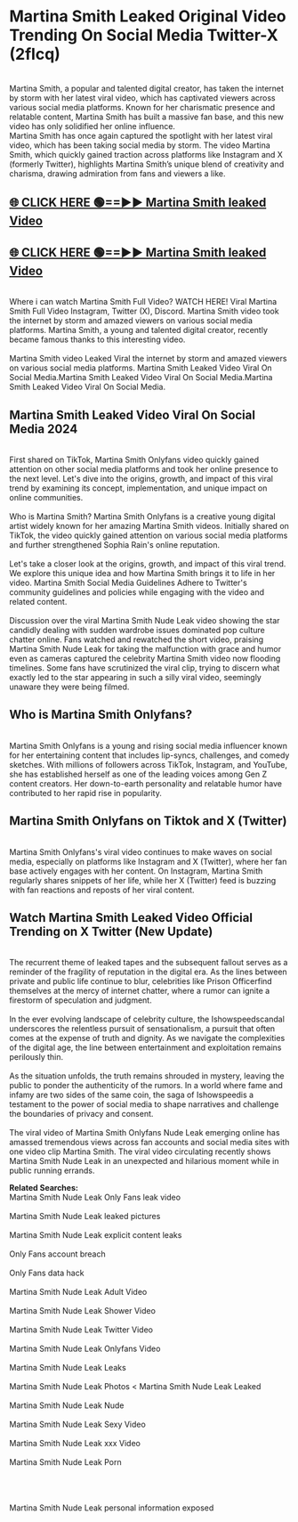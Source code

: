 # Martina Smith Leaked Original Video Trending On Social Media Twitter-X (2flcq)

<br>
Martina Smith, a popular and talented digital creator, has taken the internet by storm with her latest viral video, which has captivated viewers across various social media platforms. Known for her charismatic presence and relatable content, Martina Smith has built a massive fan base, and this new video has only solidified her online influence.
<br>
Martina Smith has once again captured the spotlight with her latest viral video, which has been taking social media by storm. The video Martina Smith, which quickly gained traction across platforms like Instagram and X (formerly Twitter), highlights Martina Smith’s unique blend of creativity and charisma, drawing admiration from fans and viewers a like.
<br>

## [🌐 CLICK HERE 🟢==►►  Martina Smith leaked Video ](https://onlyclips.site?title=Martina_Smith&ref=git)

## [🌐 CLICK HERE 🟢==►►  Martina Smith leaked Video ](https://onlyclips.site?title=Martina_Smith&ref=git)



<br>
Where i can watch Martina Smith Full Video? WATCH HERE! Viral Martina Smith Full Video Instagram, Twitter (X), Discord. Martina Smith video took the internet by storm and amazed viewers on various social media platforms. Martina Smith, a young and talented digital creator, recently became famous thanks to this interesting video.
<br><br>
Martina Smith video Leaked Viral the internet by storm and amazed viewers on various social media platforms. Martina Smith Leaked Video Viral On Social Media.Martina Smith Leaked Video Viral On Social Media.Martina Smith Leaked Video Viral On Social Media.
<br>

<h2>Martina Smith Leaked Video Viral On Social Media 2024</h2>
<br>
First shared on TikTok, Martina Smith Onlyfans video quickly gained attention on other social media platforms and took her online presence to the next level. Let's dive into the origins, growth, and impact of this viral trend by examining its concept, implementation, and unique impact on online communities.
<br><br>
Who is Martina Smith? Martina Smith Onlyfans is a creative young digital artist widely known for her amazing Martina Smith videos. Initially shared on TikTok, the video quickly gained attention on various social media platforms and further strengthened Sophia Rain's online reputation.
<br><br>
Let's take a closer look at the origins, growth, and impact of this viral trend. We explore this unique idea and how Martina Smith brings it to life in her video. Martina Smith Social Media Guidelines Adhere to Twitter's community guidelines and policies while engaging with the video and related content.
<br><br>
Discussion over the viral Martina Smith Nude Leak video showing the star candidly dealing with sudden wardrobe issues dominated pop culture chatter online. Fans watched and rewatched the short video, praising Martina Smith Nude Leak for taking the malfunction with grace and humor even as cameras captured the celebrity Martina Smith video now flooding timelines. Some fans have scrutinized the viral clip, trying to discern what exactly led to the star appearing in such a silly viral video, seemingly unaware they were being filmed.
<br>

<h2>Who is Martina Smith Onlyfans?</h2>
<br>
Martina Smith Onlyfans is a young and rising social media influencer known for her entertaining content that includes lip-syncs, challenges, and comedy sketches. With millions of followers across TikTok, Instagram, and YouTube, she has established herself as one of the leading voices among Gen Z content creators. Her down-to-earth personality and relatable humor have contributed to her rapid rise in popularity.
<br>
<h2>Martina Smith Onlyfans on Tiktok and X (Twitter)</h2>
<br>
Martina Smith Onlyfans's viral video continues to make waves on social media, especially on platforms like Instagram and X (Twitter), where her fan base actively engages with her content. On Instagram, Martina Smith regularly shares snippets of her life, while her X (Twitter) feed is buzzing with fan reactions and reposts of her viral content.
<br>
<h2>Watch Martina Smith Leaked Video Official Trending on X Twitter (New Update)</h2>
<br>
The recurrent theme of leaked tapes and the subsequent fallout serves as a reminder of the fragility of reputation in the digital era. As the lines between private and public life continue to blur, celebrities like Prison Officerfind themselves at the mercy of internet chatter, where a rumor can ignite a firestorm of speculation and judgment.
<br><br>
In the ever evolving landscape of celebrity culture, the Ishowspeedscandal underscores the relentless pursuit of sensationalism, a pursuit that often comes at the expense of truth and dignity. As we navigate the complexities of the digital age, the line between entertainment and exploitation remains perilously thin.
<br><br>
As the situation unfolds, the truth remains shrouded in mystery, leaving the public to ponder the authenticity of the rumors. In a world where fame and infamy are two sides of the same coin, the saga of Ishowspeedis a testament to the power of social media to shape narratives and challenge the boundaries of privacy and consent.
<br><br>
The viral video of Martina Smith Onlyfans Nude Leak emerging online has amassed tremendous views across fan accounts and social media sites with one video clip Martina Smith. The viral video circulating recently shows Martina Smith Nude Leak in an unexpected and hilarious moment while in public running errands.
<br>

<strong>Related Searches:</strong>
<br>
Martina Smith Nude Leak Only Fans leak video
<br><br>
Martina Smith Nude Leak leaked pictures
<br><br>
Martina Smith Nude Leak explicit content leaks
<br><br>
Only Fans account breach
<br><br>
Only Fans data hack
<br><br>
Martina Smith Nude Leak Adult Video
<br><br>
Martina Smith Nude Leak Shower Video
<br><br>
Martina Smith Nude Leak Twitter Video
<br><br>
Martina Smith Nude Leak Onlyfans Video
<br><br>
Martina Smith Nude Leak Leaks
<br><br>
Martina Smith Nude Leak Photos
<
Martina Smith Nude Leak Leaked
<br><br>
Martina Smith Nude Leak Nude
<br><br>
Martina Smith Nude Leak Sexy Video
<br><br>
Martina Smith Nude Leak xxx Video
<br><br>
Martina Smith Nude Leak Porn
<br><br>

<br><br>
Martina Smith Nude Leak personal information exposed